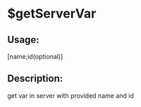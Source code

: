 # $getServerVar
## Usage:
 [name;id(optional)]
## Description:
 get var in server with provided name and id